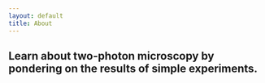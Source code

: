 ```yaml
---
layout: default
title: About
---
```

## Learn about two-photon microscopy by pondering on the results of simple experiments.
